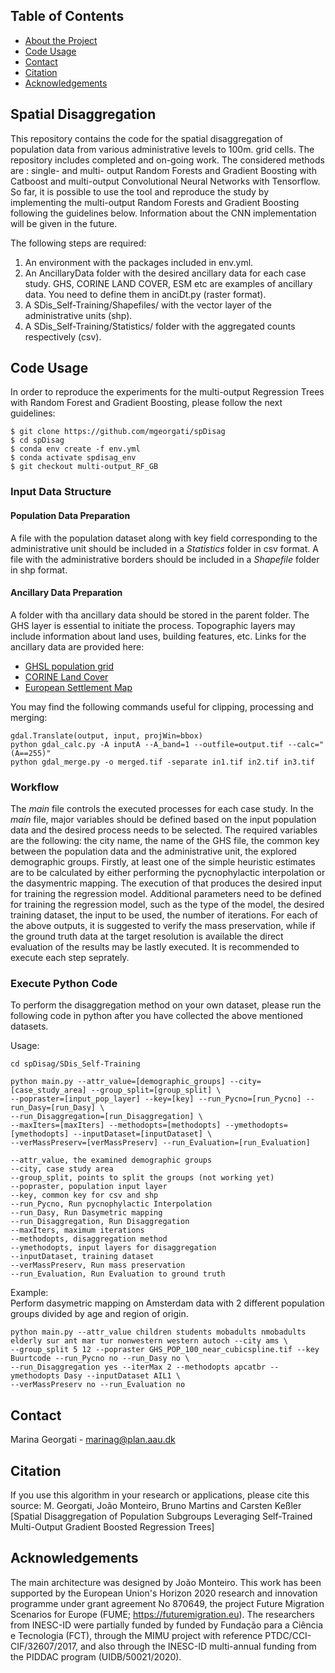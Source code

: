 <!-- TABLE OF CONTENTS -->
## Table of Contents

* [About the Project](#about-the-project)
* [Code Usage](#code-usage)
* [Contact](#contact)
* [Citation](#citation)
* [Acknowledgements](#acknowledgements)

<!-- About the Project -->
## Spatial Disaggregation
This repository contains the code for the spatial disaggregation of population data from various administrative levels to 100m. grid cells.
The repository includes completed and on-going work.
The considered methods are : single- and multi- output Random Forests and Gradient Boosting with Catboost and multi-output Convolutional Neural Networks with Tensorflow. So far, it is possible to use the tool and reproduce the study by implementing the multi-output Random Forests and Gradient Boosting following the guidelines below. Information about the CNN implementation will be given in the future.

The following steps are required:
1. An environment with the packages included in env.yml.
2. An AncillaryData folder with the desired ancillary data for each case study. GHS, CORINE LAND COVER, ESM etc are examples of ancillary data. 
You need to define them in anciDt.py (raster format).
3. A SDis_Self-Training/Shapefiles/ with the vector layer of the administrative units (shp).
4. A SDis_Self-Training/Statistics/ folder with the aggregated counts respectively (csv).

<!-- Code Usage -->
## Code Usage
In order to reproduce the experiments for the multi-output Regression Trees with Random Forest and Gradient Boosting, please follow the next guidelines:
```
$ git clone https://github.com/mgeorgati/spDisag
$ cd spDisag
$ conda env create -f env.yml 
$ conda activate spdisag_env
$ git checkout multi-output_RF_GB
```
### Input Data Structure
#### Population Data Preparation
A file with the population dataset along with key field corresponding to the administrative unit should be included in a *Statistics* folder in csv format. A file with the administrative borders should be included in a *Shapefile* folder in shp format.

#### Ancillary Data Preparation
A folder with tha ancillary data should be stored in the parent folder. The GHS layer is essential to initiate the process. Topographic layers may include information about land uses, building features, etc.
Links for the ancillary data are provided here:
- [GHSL population grid](https://ghsl.jrc.ec.europa.eu/download.php?ds=pop) 
- [CORINE Land Cover](https://land.copernicus.eu/pan-european/corine-land-cover)
- [European Settlement Map](https://land.copernicus.eu/pan-european/GHSL/european-settlement-map)
 
You may find the following commands useful for clipping, processing and merging:

```
gdal.Translate(output, input, projWin=bbox) 
python gdal_calc.py -A inputA --A_band=1 --outfile=output.tif --calc="(A==255)"
python gdal_merge.py -o merged.tif -separate in1.tif in2.tif in3.tif
```

### Workflow
The *main* file controls the executed processes for each case study. In the *main* file, major variables should be defined based on the input population data and the desired process needs to be selected. The required variables are the following: the city name, the name of the GHS file, the common key between the population data and the administrative unit, the explored demographic groups. Firstly, at least one of the simple heuristic estimates are to be calculated by either performing the pycnophylactic interpolation or the dasymentric mapping. The execution of that produces the desired input for training the regression model. 
Additional parameters need to be defined for training the regression model, such as the type of the model, the desired training dataset, the input to be used, the number of iterations. 
For each of the above outputs, it is suggested to verify the mass preservation, while if the ground truth data at the target resolution is available the direct evaluation of the results may be lastly executed. It is recommended to execute each step seprately.  

### Execute Python Code 
To perform the disaggregation method on your own dataset, please run the following code in python after you have collected the above mentioned datasets.

Usage: 

```
cd spDisag/SDis_Self-Training

python main.py --attr_value=[demographic_groups] --city=[case_study_area] --group_split=[group_split] \
--popraster=[input_pop_layer] --key=[key] --run_Pycno=[run_Pycno] --run_Dasy=[run_Dasy] \
--run_Disaggregation=[run_Disaggregation] \
--maxIters=[maxIters] --methodopts=[methodopts] --ymethodopts=[ymethodopts] --inputDataset=[inputDataset] \
--verMassPreserv=[verMassPreserv] --run_Evaluation=[run_Evaluation]
```

```
--attr_value, the examined demographic groups
--city, case study area
--group_split, points to split the groups (not working yet)
--popraster, population input layer
--key, common key for csv and shp
--run_Pycno, Run pycnophylactic Interpolation
--run_Dasy, Run Dasymetric mapping
--run_Disaggregation, Run Disaggregation
--maxIters, maximum iterations
--methodopts, disaggregation method
--ymethodopts, input layers for disaggregation 
--inputDataset, training dataset
--verMassPreserv, Run mass preservation
--run_Evaluation, Run Evaluation to ground truth
```

Example:    
Perform dasymetric mapping on Amsterdam data with 2 different population groups divided by age and region of origin.     
```
python main.py --attr_value children students mobadults nmobadults elderly sur ant mar tur nonwestern western autoch --city ams \
--group_split 5 12 --popraster GHS_POP_100_near_cubicspline.tif --key Buurtcode --run_Pycno no --run_Dasy no \
--run_Disaggregation yes --iterMax 2 --methodopts apcatbr --ymethodopts Dasy --inputDataset AIL1 \
--verMassPreserv no --run_Evaluation no
```

<!-- Contact -->
## Contact
Marina Georgati - marinag@plan.aau.dk

<!-- Citation -->
## Citation
If you use this algorithm in your research or applications, please cite this source:
M. Georgati, João Monteiro, Bruno Martins and Carsten Keßler [Spatial Disaggregation of Population Subgroups Leveraging Self-Trained Multi-Output Gradient Boosted Regression Trees] 

<!-- ACKNOWLEDGEMENTS -->
## Acknowledgements
The main architecture was designed by João Monteiro.
This work has been supported by the European Union's Horizon 2020 research and innovation programme under grant agreement No 870649, the project Future Migration Scenarios for Europe (FUME; https://futuremigration.eu). The researchers from INESC-ID were partially funded by funded by Fundação para a Ciência e Tecnologia (FCT), through the MIMU project with reference PTDC/CCI-CIF/32607/2017, and also through the INESC-ID multi-annual funding from the PIDDAC program (UIDB/50021/2020).